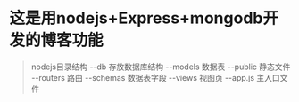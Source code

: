 # 这是用nodejs+Express+mongodb开发的博客功能

>nodejs目录结构
    --db 存放数据库结构
    --models 数据表
    --public 静态文件
    --routers 路由
    --schemas 数据表字段
    --views 视图页
    --app.js 主入口文件
